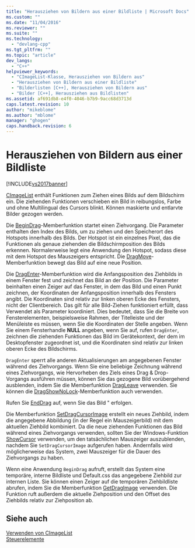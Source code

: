 ```yaml
---
title: "Herausziehen von Bildern aus einer Bildliste | Microsoft Docs"
ms.custom: ""
ms.date: "11/04/2016"
ms.reviewer: ""
ms.suite: ""
ms.technology: 
  - "devlang-cpp"
ms.tgt_pltfrm: ""
ms.topic: "article"
dev_langs: 
  - "C++"
helpviewer_keywords: 
  - "CImageList-Klasse, Herausziehen von Bildern aus"
  - "Herausziehen von Bildern aus einer Bildliste"
  - "Bilderlisten [C++], Herausziehen von Bildern aus"
  - "Bilder [C++], Herausziehen aus Bildlisten"
ms.assetid: af691db8-e4f0-4046-b7b9-9acc68d3713d
caps.latest.revision: 10
author: "mikeblome"
ms.author: "mblome"
manager: "ghogen"
caps.handback.revision: 6
---
```

# Herausziehen von Bildern aus einer Bildliste
[!INCLUDE[vs2017banner](../assembler/inline/includes/vs2017banner.md)]

[CImageList](../mfc/reference/cimagelist-class.md) enthält Funktionen zum Ziehen eines Bilds auf dem Bildschirm ein.  Die ziehenden Funktionen verschieben ein Bild in reibungslos, Farbe und ohne Multilingual des Cursors blinkt.  Können maskierte und entlarvte Bilder gezogen werden.  
  
 Die [BeginDrag](../Topic/CImageList::BeginDrag.md)\-Memberfunktion startet einen Ziehvorgang.  Die Parameter enthalten den Index des Bilds, um zu ziehen und den Speicherort des Hotspots innerhalb des Bilds.  Der Hotspot ist ein einzelnes Pixel, das die Funktionen als genaue ziehenden die Bildschirmposition des Bilds erkennen.  Normalerweise legt eine Anwendung den Hotspot, sodass diese mit dem Hotspot des Mauszeigers entspricht.  Die [DragMove](../Topic/CImageList::DragMove.md)\-Memberfunktion bewegt das Bild auf eine neue Position.  
  
 Die [DragEnter](../Topic/CImageList::DragEnter.md)\-Memberfunktion wird die Anfangsposition des Ziehbilds in einem Fenster fest und zeichnet das Bild an der Position.  Die Parameter beinhalten einen Zeiger auf das Fenster, in dem das Bild und einen Punkt zeichnen, der Koordinaten der Anfangsposition innerhalb des Fensters angibt.  Die Koordinaten sind relativ zur linken oberen Ecke des Fensters, nicht der Clientbereich.  Das gilt für alle Bild\-Ziehen funktioniert erfüllt, dass Verwendet als Parameter koordiniert.  Dies bedeutet, dass Sie die Breite von Fensterelementen, beispielsweise Rahmen, der Titelleiste und der Menüleiste es müssen, wenn Sie die Koordinaten der Stelle angeben.  Wenn Sie einem Fensterhandle **NULL** angeben, wenn Sie auf, rufen `DragEnter`, zeichnen die ziehenden Funktionen das Bild im Gerätekontext, der dem im Desktopfenster zugeordnet ist, und die Koordinaten sind relativ zur linken oberen Ecke des Bildschirms.  
  
 `DragEnter` sperrt alle anderen Aktualisierungen am angegebenen Fenster während des Ziehvorgangs.  Wenn Sie eine beliebige Zeichnung während eines Ziehvorgangs, wie Hervorheben des Ziels eines Drag & Drop\-Vorgangs ausführen müssen, können Sie das gezogene Bild vorübergehend ausblenden, indem Sie die Memberfunktion [DragLeave](../Topic/CImageList::DragLeave.md) verwenden.  Sie können die [DragShowNoLock](../Topic/CImageList::DragShowNolock.md)\-Memberfunktion auch verwenden.  
  
 Rufen Sie [EndDrag](../Topic/CImageList::EndDrag.md) auf, wenn Sie das Bild " erfolgen.  
  
 Die Memberfunktion [SetDragCursorImage](../Topic/CImageList::SetDragCursorImage.md) erstellt ein neues Ziehbild, indem die angegebene Abbildung \(in der Regel ein Mauszeigerbild\) mit dem aktuellen Ziehbild kombiniert.  Da die neue ziehenden Funktionen das Bild während eines Ziehvorgangs verwenden, sollten Sie der Windows\-Funktion [ShowCursor](http://msdn.microsoft.com/library/windows/desktop/ms648396) verwenden, um den tatsächlichen Mauszeiger auszublenden, nachdem Sie `SetDragCursorImage` aufgerufen haben.  Andernfalls wird möglicherweise das System, zwei Mauszeiger für die Dauer des Ziehvorgangs zu haben.  
  
 Wenn eine Anwendung `BeginDrag` aufruft, erstellt das System eine temporäre, interne Bildliste und Default.css das angegebene Ziehbild zur internen Liste.  Sie können einen Zeiger auf die temporären Ziehbildliste abrufen, indem Sie die Memberfunktion [GetDragImage](../Topic/CImageList::GetDragImage.md) verwenden.  Die Funktion ruft außerdem die aktuelle Ziehposition und den Offset des Ziehbilds relativ zur Ziehposition ab.  
  
## Siehe auch  
 [Verwenden von CImageList](../mfc/using-cimagelist.md)   
 [Steuerelemente](../mfc/controls-mfc.md)